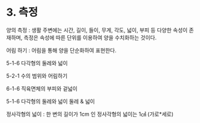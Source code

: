 # 3. 측정

양의 측정 : 생활 주변에는 시간, 길이, 들이, 무게, 각도, 넓이, 부피 등 다양한 속성이 존재하며, 측정은 속성에 따른 단위를 이용하여 양을 수치화하는 것이다.

어림 하기 : 어림을 통해 양을 단순화하여 표현한다.

 

5-1-6  다각형의 둘레와 넓이

5-2-1  수의 범위와 어림하기

6-1-6  직육면체의 부피와 겉넓이

 

5-1-6  다각형의 둘레와 넓이
둘레 & 넓이

정사각형의 넓이 : 한 변의 길이가 1cm 인 정사각형의 넓이는 1㎠  (가로*세로)